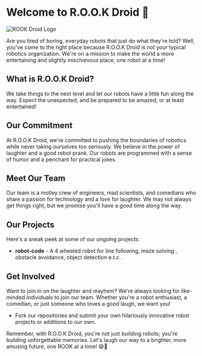 # Welcome to R.O.O.K Droid 🤖

![ROOK Droid Logo]([link-to-your-logo.png](https://github.com/organizations/R-O-O-K-Droid/settings/profile))

Are you tired of boring, everyday robots that just do what they're told? Well, you've come to the right place because R.O.O.K Droid is not your typical robotics organization. We're on a mission to make the world a more entertaining and slightly mischievous place, one robot at a time!

## What is R.O.O.K Droid?

We take things to the next level and let our robots have a little fun along the way. Expect the unexpected, and be prepared to be amazed, or at least entertained!

## Our Commitment

At R.O.O.K Droid, we're committed to pushing the boundaries of robotics while never taking ourselves too seriously. We believe in the power of laughter and a good robot prank. Our robots are programmed with a sense of humor and a penchant for practical jokes.

## Meet Our Team

Our team is a motley crew of engineers, mad scientists, and comedians who share a passion for technology and a love for laughter. We may not always get things right, but we promise you'll have a good time along the way.


## Our Projects

Here's a sneak peek at some of our ongoing projects:

- **robot-code** - A 4 wheeled robot for line following, maze solving , obstacle avoidance, object detection e.t.c .

## Get Involved

Want to join in on the laughter and mayhem? We're always looking for like-minded individuals to join our team. Whether you're a robot enthusiast, a comedian, or just someone who loves a good laugh, we want you!

- Fork our repositories and submit your own hilariously innovative robot projects or additions to our own.

Remember, with R.O.O.K Droid, you're not just building robots; you're building unforgettable memories. Let's laugh our way to a brighter, more amusing future, one ROOK at a time! 😄🤖
